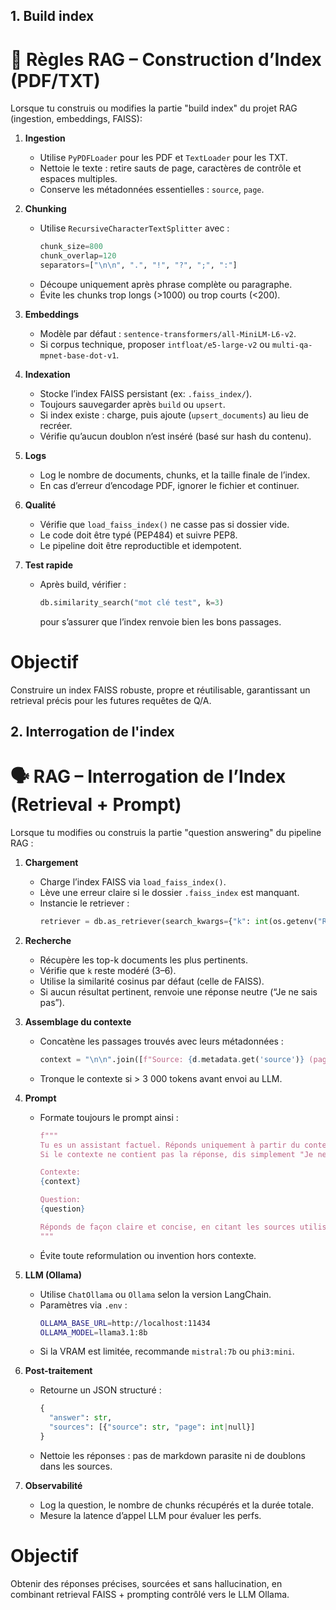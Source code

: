 ## 1. Build index
# 🧠 Règles RAG – Construction d’Index (PDF/TXT)

Lorsque tu construis ou modifies la partie "build index" du projet RAG (ingestion, embeddings, FAISS):

1. **Ingestion**
   - Utilise `PyPDFLoader` pour les PDF et `TextLoader` pour les TXT.
   - Nettoie le texte : retire sauts de page, caractères de contrôle et espaces multiples.
   - Conserve les métadonnées essentielles : `source`, `page`.

2. **Chunking**
   - Utilise `RecursiveCharacterTextSplitter` avec :
     ```python
     chunk_size=800
     chunk_overlap=120
     separators=["\n\n", ".", "!", "?", ";", ":"]
     ```
   - Découpe uniquement après phrase complète ou paragraphe.
   - Évite les chunks trop longs (>1000) ou trop courts (<200).

3. **Embeddings**
   - Modèle par défaut : `sentence-transformers/all-MiniLM-L6-v2`.
   - Si corpus technique, proposer `intfloat/e5-large-v2` ou `multi-qa-mpnet-base-dot-v1`.

4. **Indexation**
   - Stocke l’index FAISS persistant (ex: `.faiss_index/`).
   - Toujours sauvegarder après `build` ou `upsert`.
   - Si index existe : charge, puis ajoute (`upsert_documents`) au lieu de recréer.
   - Vérifie qu’aucun doublon n’est inséré (basé sur hash du contenu).

5. **Logs**
   - Log le nombre de documents, chunks, et la taille finale de l’index.
   - En cas d’erreur d’encodage PDF, ignorer le fichier et continuer.

6. **Qualité**
   - Vérifie que `load_faiss_index()` ne casse pas si dossier vide.
   - Le code doit être typé (PEP484) et suivre PEP8.
   - Le pipeline doit être reproductible et idempotent.

7. **Test rapide**
   - Après build, vérifier :
     ```python
     db.similarity_search("mot clé test", k=3)
     ```
     pour s’assurer que l’index renvoie bien les bons passages.

# Objectif
Construire un index FAISS robuste, propre et réutilisable, garantissant un retrieval précis pour les futures requêtes de Q/A.

## 2. Interrogation de l'index
# 🗣️ RAG – Interrogation de l’Index (Retrieval + Prompt)

Lorsque tu modifies ou construis la partie "question answering" du pipeline RAG :

1. **Chargement**
   - Charge l’index FAISS via `load_faiss_index()`.
   - Lève une erreur claire si le dossier `.faiss_index` est manquant.
   - Instancie le retriever :
     ```python
     retriever = db.as_retriever(search_kwargs={"k": int(os.getenv("RETRIEVAL_TOP_K", 4))})
     ```

2. **Recherche**
   - Récupère les top-k documents les plus pertinents.
   - Vérifie que `k` reste modéré (3–6).
   - Utilise la similarité cosinus par défaut (celle de FAISS).
   - Si aucun résultat pertinent, renvoie une réponse neutre (“Je ne sais pas”).

3. **Assemblage du contexte**
   - Concatène les passages trouvés avec leurs métadonnées :
     ```python
     context = "\n\n".join([f"Source: {d.metadata.get('source')} (page {d.metadata.get('page', '?')})\n{d.page_content}" for d in docs])
     ```
   - Tronque le contexte si > 3 000 tokens avant envoi au LLM.

4. **Prompt**
   - Formate toujours le prompt ainsi :
     ```python
     f"""
     Tu es un assistant factuel. Réponds uniquement à partir du contexte ci-dessous.
     Si le contexte ne contient pas la réponse, dis simplement "Je ne sais pas".

     Contexte:
     {context}

     Question:
     {question}

     Réponds de façon claire et concise, en citant les sources utilisées.
     """
     ```
   - Évite toute reformulation ou invention hors contexte.

5. **LLM (Ollama)**
   - Utilise `ChatOllama` ou `Ollama` selon la version LangChain.
   - Paramètres via `.env` :
     ```bash
     OLLAMA_BASE_URL=http://localhost:11434
     OLLAMA_MODEL=llama3.1:8b
     ```
   - Si la VRAM est limitée, recommande `mistral:7b` ou `phi3:mini`.

6. **Post-traitement**
   - Retourne un JSON structuré :
     ```python
     {
       "answer": str,
       "sources": [{"source": str, "page": int|null}]
     }
     ```
   - Nettoie les réponses : pas de markdown parasite ni de doublons dans les sources.

7. **Observabilité**
   - Log la question, le nombre de chunks récupérés et la durée totale.
   - Mesure la latence d’appel LLM pour évaluer les perfs.

# Objectif
Obtenir des réponses précises, sourcées et sans hallucination, en combinant retrieval FAISS + prompting contrôlé vers le LLM Ollama.
